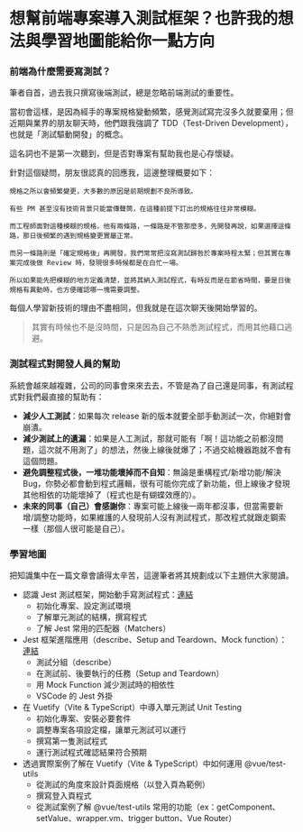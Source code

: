 # 想幫前端專案導入測試框架？也許我的想法與學習地圖能給你一點方向

### 前端為什麼需要寫測試？

筆者自首，過去我只撰寫後端測試，總是忽略前端測試的重要性。

當初會這樣，是因為經手的專案規格變動頻繁，感覺測試寫完沒多久就要棄用；但近期與業界的朋友聊天時，他們跟我強調了 TDD（Test-Driven Development），也就是「測試驅動開發」的概念。

這名詞也不是第一次聽到，但是否對專案有幫助我也是心存懷疑。

針對這個疑問，朋友很認真的回應我，這邊整理概要如下：

```
規格之所以會頻繁變更，大多數的原因是前期規劃不良所導致。

有些 PM 甚至沒有技術背景只能當傳聲筒，在這種前提下訂出的規格往往非常模糊。

而工程師面對這種模糊的規格，他有兩條路，一條路是不管那麼多，先開發再說，如果選擇這條路，那日後頻繁的遇到規格變更實屬正常。

而另一條路則是「確定規格後」再開發，我們常常把沒寫測試歸咎於專案時程太緊；但其實在專案完成後做 Review 時，發現很多時候都是在白忙一場。

所以如果能先把模糊的地方定義清楚，並將其納入測試程式，有時反而是在節省時間，要是日後規格有異動時，也方便確認哪一塊需要調整。
```

每個人學習新技術的理由不盡相同，但我就是在這次聊天後開始學習的。

> 其實有時候也不是沒時間，只是因為自己不熟悉測試程式，而用其他藉口逃避。

### 測試程式對開發人員的幫助

系統會越來越複雜，公司的同事會來來去去，不管是為了自己還是同事，有測試程式對我們最直接的幫助有：
- **減少人工測試**：如果每次 release 新的版本就要全部手動測試一次，你絕對會崩潰。
- **減少測試上的遺漏**：如果是人工測試，那就可能有「啊！這功能之前都沒問題，這次就不用測了」的想法，然後上線後就爆了；不過交給機器跑就不會有這個問題。
- **避免調整程式後，一堆功能壞掉而不自知**：無論是重構程式/新增功能/解決 Bug，你勢必都會動到程式邏輯，很有可能你完成了新功能，但上線後才發現其他相依的功能壞掉了（程式也是有蝴蝶效應的）。
- **未來的同事（自己）會感謝你**：專案可能上線後一兩年都沒事，但當需要新增/調整功能時，如果維護的人發現前人沒有測試程式，那改程式就跟走鋼索一樣（那個人很可能是自己）。

### 學習地圖

把知識集中在一篇文章會讀得太辛苦，這邊筆者將其規劃成以下主題供大家閱讀。

- 認識 Jest 測試框架，開始動手寫測試程式：[連結](jest-basic/README.md)
    - 初始化專案、設定測試環境
    - 了解單元測試的結構，撰寫程式
    - 了解 Jest 常用的匹配器（Matchers）
- Jest 框架進階應用（describe、Setup and Teardown、Mock function）：[連結](jest-advanced/README.md)
    - 測試分組（describe）
    - 在測試前、後要執行的任務（Setup and Teardown）
    - 用 Mock Function 減少測試時的相依性
    - VSCode 的 Jest 外掛
- 在 Vuetify（Vite & TypeScript）中導入單元測試 Unit Testing
    - 初始化專案、安裝必要套件
    - 調整專案各項設定檔，讓單元測試可以運行
    - 撰寫第一隻測試程式
    - 運行測試程式確認結果符合預期
- 透過實際案例了解在 Vuetify（Vite & TypeScript）中如何運用 @vue/test-utils
    - 從測試的角度來設計頁面規格（以登入頁為範例）
    - 撰寫登入頁程式
    - 從測試案例了解 @vue/test-utils 常用的功能（ex：getComponent、setValue、wrapper.vm、trigger button、Vue Router）